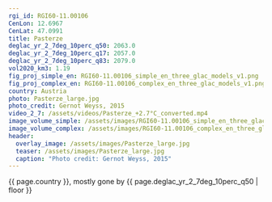 ```yaml
---
rgi_id: RGI60-11.00106
CenLon: 12.6967
CenLat: 47.0991
title: Pasterze
deglac_yr_2_7deg_10perc_q50: 2063.0
deglac_yr_2_7deg_10perc_q17: 2057.0
deglac_yr_2_7deg_10perc_q83: 2079.0
vol2020_km3: 1.19
fig_proj_simple_en: RGI60-11.00106_simple_en_three_glac_models_v1.png
fig_proj_complex_en: RGI60-11.00106_complex_en_three_glac_models_v1.png
country: Austria
photo: Pasterze_large.jpg
photo_credit: Gernot Weyss, 2015
video_2_7: /assets/videos/Pasterze_+2.7°C_converted.mp4
image_volume_simple: /assets/images/RGI60-11.00106_simple_en_three_glac_models_v1.png
image_volume_complex: /assets/images/RGI60-11.00106_complex_en_three_glac_models_v1.png
header:
  overlay_image: /assets/images/Pasterze_large.jpg
  teaser: /assets/images/Pasterze_large.jpg
  caption: "Photo credit: Gernot Weyss, 2015"
---
```

{{ page.country }}, mostly gone by {{ page.deglac_yr_2_7deg_10perc_q50 | floor }}
